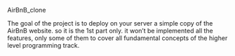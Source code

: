 AirBnB_clone

 The goal of the project is to deploy on your server a simple copy of the AirBnB website.
so it is the 1st part only.
it won’t be  implemented all the features, only some of them to cover all fundamental concepts of the higher level programming track.
